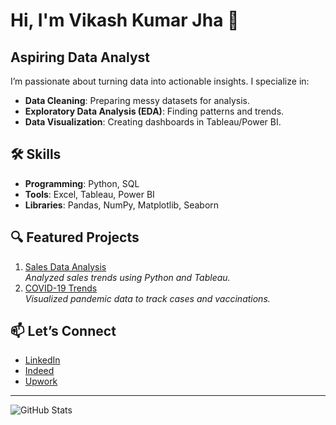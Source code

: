 # Hi, I'm Vikash Kumar Jha 👋

## Aspiring Data Analyst
I’m passionate about turning data into actionable insights. I specialize in:
- **Data Cleaning**: Preparing messy datasets for analysis.
- **Exploratory Data Analysis (EDA)**: Finding patterns and trends.
- **Data Visualization**: Creating dashboards in Tableau/Power BI.

## 🛠️ Skills
- **Programming**: Python, SQL
- **Tools**: Excel, Tableau, Power BI
- **Libraries**: Pandas, NumPy, Matplotlib, Seaborn

## 🔍 Featured Projects
1. [Sales Data Analysis](https://github.com/vikas74-cell/sales-data-analysis)  
   _Analyzed sales trends using Python and Tableau._
2. [COVID-19 Trends](https://github.com/vikas74-cell/covid-analysis)  
   _Visualized pandemic data to track cases and vaccinations._

## 📫 Let’s Connect
- [LinkedIn](https://www.linkedin.com/in/vikas-jha-669b04347/)
- [Indeed](https://profile.indeed.com/?hl=en_IN&co=IN&from=gnav-homepage)
- [Upwork](https://www.upwork.com/freelancers/~01b26fee56f117a576)

---

![GitHub Stats](https://github-readme-stats.vercel.app/api?username=yourusername&show_icons=true&theme=radical)
